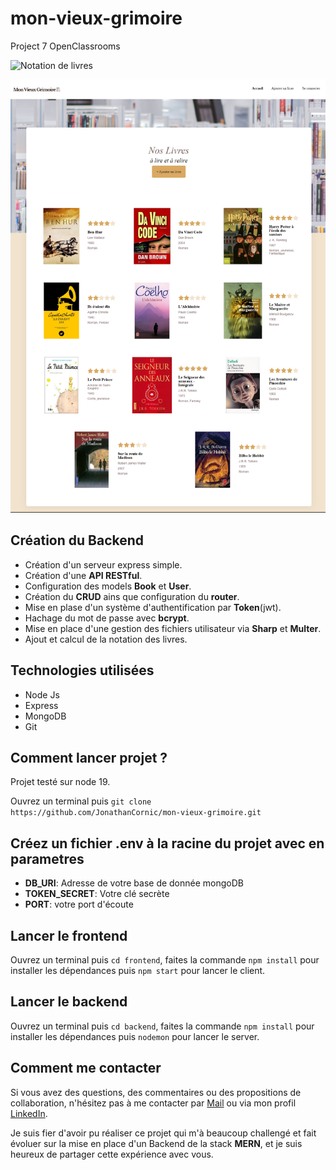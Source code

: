 # mon-vieux-grimoire
Project 7 OpenClassrooms

![Notation de livres](https://img.shields.io/badge/Notation%20de%20livres-Mon_vieux_grimoire-gold)

<div align="center">
<img src="https://github.com/JonathanCornic/mon-vieux-grimoire/blob/main/mon-vieux-grimoire-preview.png">
</div>

## Création du Backend

- Création d'un serveur express simple.
- Création d'une __API RESTful__.
- Configuration des models __Book__ et __User__.
- Création du __CRUD__ ains que configuration du __router__.
- Mise en plase d'un système d'authentification par __Token__(jwt).
- Hachage du mot de passe avec __bcrypt__.
- Mise en place d'une gestion des fichiers utilisateur via __Sharp__ et __Multer__.
- Ajout et calcul de la notation des livres. 

## Technologies utilisées

- Node Js
- Express
- MongoDB
- Git

## Comment lancer projet ?

Projet testé sur node 19.

Ouvrez un terminal puis `git clone https://github.com/JonathanCornic/mon-vieux-grimoire.git`

## Créez un fichier .env à la racine du projet avec en parametres 

- __DB_URI__: Adresse de votre base de donnée mongoDB
- __TOKEN_SECRET__: Votre clé secrète
- __PORT__: votre port d'écoute 

## Lancer le frontend

Ouvrez un terminal puis `cd frontend`, faites la commande `npm install` pour installer les dépendances puis `npm start` pour lancer le client.

## Lancer le backend

Ouvrez un terminal puis `cd backend`, faites la commande `npm install` pour installer les dépendances puis `nodemon` pour lancer le server.

## Comment me contacter

Si vous avez des questions, des commentaires ou des propositions de collaboration, n'hésitez pas à me contacter par [Mail](mailto:cornicjonathan@gmail.com) ou via mon profil [LinkedIn](https://www.linkedin.com/in/jonathan-cornic-024607262/).

Je suis fier d'avoir pu réaliser ce projet qui m'à beaucoup challengé et fait évoluer sur la mise en place d'un Backend de la stack __MERN__, et je suis heureux de partager cette expérience avec vous.
